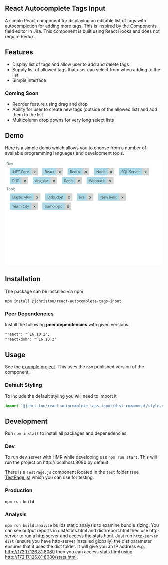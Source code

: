 ## React Autocomplete Tags Input
A simple React component for displaying an editable list of tags with autocompletion for adding more tags.
This is inspired by the Components field editor in Jira. This component is built using React Hooks and does not
require Redux.

## Features
- Display list of tags and allow user to add and delete tags
- Supply list of allowed tags that user can select from when adding to the list
- Simple interface

### Coming Soon
- Reorder feature using drag and drop
- Ability for user to create new tags (outside of the allowed list) and add them to the list
- Multicolumn drop downs for very long select lists

## Demo
Here is a simple demo which allows you to choose from a number of available programming languages and development tools.

![img](demo.gif)

## Installation
The package can be installed via npm
```
npm install @jchristou/react-autocomplete-tags-input
```

### Peer Dependencies
Install the following **peer dependencies** with given versions
```
"react": "^16.10.2",
"react-dom": "^16.10.2"
```

## Usage
See the [example project](https://github.com/jameschristou/react-autocomplete-tags-input/tree/master/example). This uses the `npm` published version of the component.

### Default Styling
To include the default styling you will need to import it
```js
import '@jchristou/react-autocomplete-tags-input/dist-component/style.css';
```

## Development
Run `npm install` to install all packages and depenedencies.

### Dev
To run dev server with HMR while developing use `npm run start`. This will run the project on http://localhost:8080 by default.

There is a `TestPage.js` component located in the `test` folder (see [TestPage.js]((https://github.com/jameschristou/react-autocomplete-tags-input/tree/master/test/components/TestPage.js))) which you can use for testing.

### Production
`npm run build`

### Analysis
`npm run build:analyze` builds static analysis to examine bundle sizing. You can see output reports in dist/stats.html and dist/report.html
then use http-server to run a http server and access the stats.html. Just run `http-server dist` (ensure you have http-server installed globally)
the dist parameter ensures that it uses the dist folder. It will give you an IP address e.g. http://172.17.126.81:8080 then you can access
stats.html using http://172.17.126.81:8080/stats.html.